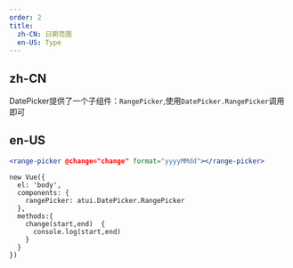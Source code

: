 ```yaml
---
order: 2
title:
  zh-CN: 日期范围
  en-US: Type
---
```


## zh-CN

DatePicker提供了一个子组件：`RangePicker`,使用`DatePicker.RangePicker`调用即可

## en-US


````jsx
<range-picker @change="change" format="yyyyMMdd"></range-picker>
````

````vue-script
new Vue({
  el: 'body',
  components: {
    rangePicker: atui.DatePicker.RangePicker
  },
  methods:{
    change(start,end)  {
      console.log(start,end)
    }
  }
})
````
